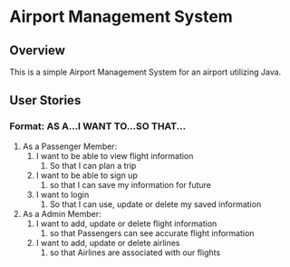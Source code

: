 # Airport Management System

## Overview

This is a simple Airport Management System for an airport utilizing Java.

## User Stories
### Format: AS A...I WANT TO...SO THAT...

1. As a Passenger Member:
   1. I want to be able to view flight information
      1. So that I can plan a trip
   2. I want to be able to sign up
      1. so that I can save my information for future
   3. I want to login
      1. So that I can use, update or delete my saved information
2. As a Admin Member:
   1. I want to add, update or delete flight information
      1. so that Passengers can see accurate flight information
   2. I want to add, update or delete airlines
      1. so that Airlines are associated with our flights

